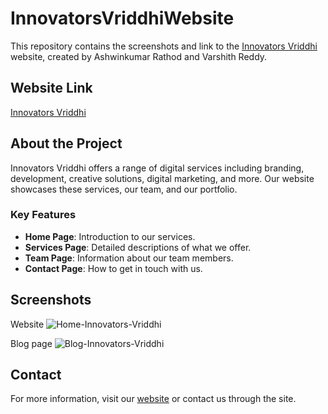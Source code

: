 # InnovatorsVriddhiWebsite
This repository contains the screenshots and link to the [Innovators Vriddhi](https://innovatorsvriddhi.in) website, created by Ashwinkumar Rathod and Varshith Reddy.
## Website Link

[Innovators Vriddhi](https://innovatorsvriddhi.in)

## About the Project

Innovators Vriddhi offers a range of digital services including branding, development, creative solutions, digital marketing, and more. Our website showcases these services, our team, and our portfolio.

### Key Features

- **Home Page**: Introduction to our services.
- **Services Page**: Detailed descriptions of what we offer.
- **Team Page**: Information about our team members.
- **Contact Page**: How to get in touch with us.

## Screenshots
Website
![Home-Innovators-Vriddhi](https://github.com/user-attachments/assets/572cd974-efbc-4f47-96dc-1b83c68dbfa8)

Blog page
![Blog-Innovators-Vriddhi](https://github.com/user-attachments/assets/2cd15ab9-74a7-4bdc-b7c0-85a724c933be)

## Contact

For more information, visit our [website](https://innovatorsvriddhi.in) or contact us through the site.
